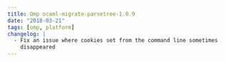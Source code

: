 ```yaml
---
title: Omp ocaml-migrate-parsetree-1.0.9
date: "2018-03-21"
tags: [omp, platform]
changelog: |
  - Fix an issue where cookies set from the command line sometimes
    disappeared
---
```


